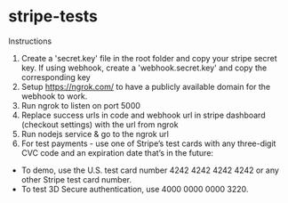 # stripe-tests

Instructions
1. Create a 'secret.key' file in the root folder and copy your stripe secret key. If using webhook, create a 'webhook.secret.key' and copy the corresponding key 
2. Setup https://ngrok.com/ to have a publicly available domain for the webhook to work.
3. Run ngrok to listen on port 5000
4. Replace success urls in code and webhook url in stripe dashboard (checkout settings) with the url from ngrok
5. Run nodejs service & go to the ngrok url
6. For test payments - use one of Stripe’s test cards with any three-digit CVC code and an expiration date that’s in the future:
- To demo, use the U.S. test card number 4242 4242 4242 4242 or any other Stripe test card number.
- To test 3D Secure authentication, use 4000 0000 0000 3220.
